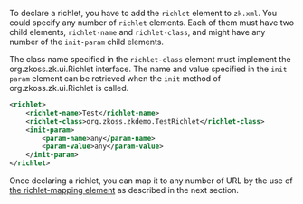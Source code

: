 To declare a richlet, you have to add the `richlet` element to `zk.xml`.
You could specify any number of `richlet` elements. Each of them must
have two child elements, `richlet-name` and `richlet-class`, and might
have any number of the `init-param` child elements.

The class name specified in the `richlet-class` element must implement
the <javadoc type="interface">org.zkoss.zk.ui.Richlet</javadoc>
interface. The name and value specified in the `init-param` element can
be retrieved when the `init` method of
<javadoc method="init(org.zkoss.zk.ui.RichletConfig)" type="interface">org.zkoss.zk.ui.Richlet</javadoc>
is called.

``` xml
<richlet>
    <richlet-name>Test</richlet-name>
    <richlet-class>org.zkoss.zkdemo.TestRichlet</richlet-class>
    <init-param>
        <param-name>any</param-name>
        <param-value>any</param-value>
    </init-param>
</richlet>
```

Once declaring a richlet, you can map it to any number of URL by the use
of [the richlet-mapping
element]({{site.baseUrl}}/zk_config_ref/The_richlet-mapping_Element)
as described in the next section.


